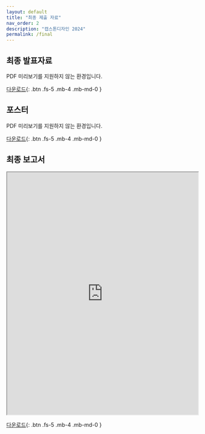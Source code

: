 ```yaml
---
layout: default
title: "최종 제출 자료"
nav_order: 2
description: "캡스톤디자인 2024"
permalink: /final
---
```


## 최종 발표자료

<object data="./assets/files/T34_캡스톤_최종발표.pdf" type="application/pdf" alt="final pt" width="100%" height="480" >
<p>PDF 미리보기를 지원하지 않는 환경입니다.</p>
</object>

[다운로드](./assets/files/T34_캡스톤_최종발표.pdf){: .btn .fs-5 .mb-4 .mb-md-0 }

## 포스터

<object data="./assets/files/T34_캡스톤_포스터.pdf" type="application/pdf" alt="final poster" width="100%" height="640" >
<p>PDF 미리보기를 지원하지 않는 환경입니다.</p>
</object>

[다운로드](./assets/files/T34_캡스톤_포스터.pdf){: .btn .fs-5 .mb-4 .mb-md-0 }

## 최종 보고서

<iframe src="https://docs.google.com/document/d/e/2PACX-1vQovaWStsH88zFPypksb1aZGoLQ43n3MINVHRJAfKTcDtBPJVLl7uiTfldt2pIjlA/pub?embedded=true" width="100%" height="640"></iframe>

[다운로드](https://docs.google.com/document/d/1Y33LOOnfOJzVk8KoJbmtY3fDKWwjQ1I2/edit?usp=sharing&ouid=103924041548193543174&rtpof=true&sd=true){: .btn .fs-5 .mb-4 .mb-md-0 }
